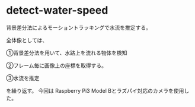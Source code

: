 # detect-water-speed
背景差分法によるモーショントラッキングで水流を推定する。

全体像としては、

①背景差分法を用いて、水路上を流れる物体を検知

②フレーム毎に画像上の座標を取得する。

③水流を推定

を繰り返す。
今回は
Raspberry Pi3 Model Bとラズパイ対応のカメラを使用した。

